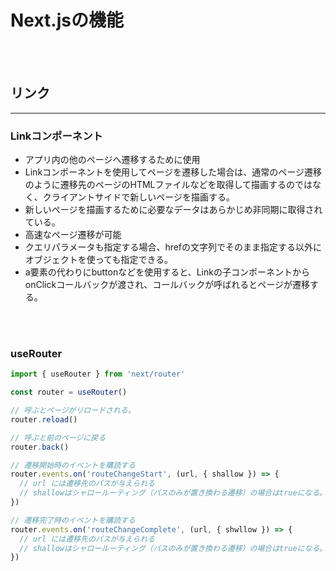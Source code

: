 # Next.jsの機能
<br>
<br>

## リンク
___
### Linkコンポーネント
* アプリ内の他のページへ遷移するために使用
* Linkコンポーネントを使用してページを遷移した場合は、通常のページ遷移のように遷移先のページのHTMLファイルなどを取得して描画するのではなく、クライアントサイドで新しいページを描画する。
* 新しいページを描画するために必要なデータはあらかじめ非同期に取得されている。
* 高速なページ遷移が可能
* クエリパラメータも指定する場合、hrefの文字列でそのまま指定する以外にオブジェクトを使っても指定できる。
* a要素の代わりにbuttonなどを使用すると、Linkの子コンポーネントからonClickコールバックが渡され、コールバックが呼ばれるとページが遷移する。
<br>
<br>

### useRouter

```javascript
import { useRouter } from 'next/router'

const router = useRouter()

// 呼ぶとページがリロードされる。
router.reload()

// 呼ぶと前のページに戻る
router.back()

// 遷移開始時のイベントを購読する
router.events.on('routeChangeStart', (url, { shallow }) => {
  // url には遷移先のパスが与えられる
  // shallowはシャロールーティング（パスのみが置き換わる遷移）の場合はtrueになる。
})

// 遷移完了時のイベントを購読する
router.events.on('routeChangeComplete', (url, { shwllow }) => {
  // url には遷移先のパスが与えられる
  // shallowはシャロールーティング（パスのみが置き換わる遷移）の場合はtrueになる。
})
```